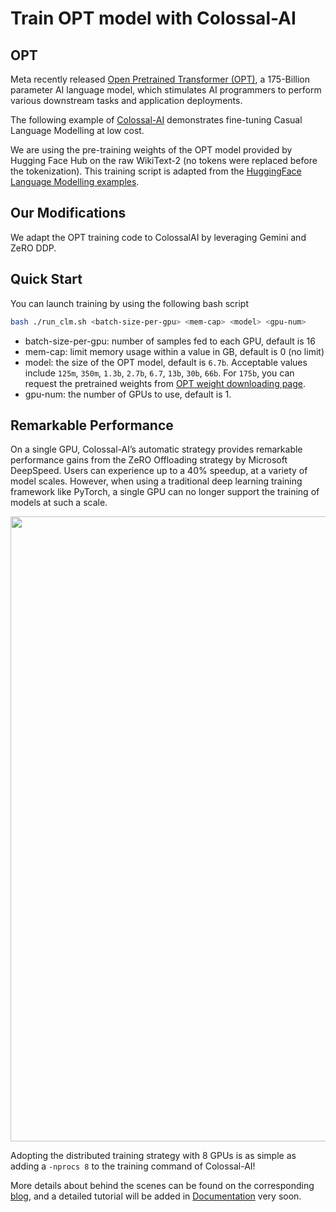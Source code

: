 <!---
Copyright 2020 The HuggingFace Team. All rights reserved.

Licensed under the Apache License, Version 2.0 (the "License");
you may not use this file except in compliance with the License.
You may obtain a copy of the License at

    http://www.apache.org/licenses/LICENSE-2.0

Unless required by applicable law or agreed to in writing, software
distributed under the License is distributed on an "AS IS" BASIS,
WITHOUT WARRANTIES OR CONDITIONS OF ANY KIND, either express or implied.
See the License for the specific language governing permissions and
limitations under the License.
-->
# Train OPT model with Colossal-AI

## OPT
Meta recently released [Open Pretrained Transformer (OPT)](https://github.com/facebookresearch/metaseq), a 175-Billion parameter AI language model, which stimulates AI programmers to perform various downstream tasks and application deployments.

The following example of [Colossal-AI](https://github.com/hpcaitech/ColossalAI) demonstrates fine-tuning Casual Language Modelling at low cost.

We are using the pre-training weights of the OPT model provided by Hugging Face Hub on the raw WikiText-2 (no tokens were replaced before
the tokenization). This training script is adapted from the [HuggingFace Language Modelling examples](https://github.com/huggingface/transformers/tree/main/examples/pytorch/language-modeling).

## Our Modifications
We adapt the OPT training code to ColossalAI by leveraging Gemini and ZeRO DDP.

## Quick Start
You can launch training by using the following bash script

```bash
bash ./run_clm.sh <batch-size-per-gpu> <mem-cap> <model> <gpu-num>
```

- batch-size-per-gpu: number of samples fed to each GPU, default is 16
- mem-cap: limit memory usage within a value in GB, default is 0 (no limit)
- model: the size of the OPT model, default is `6.7b`. Acceptable values include `125m`, `350m`, `1.3b`, `2.7b`, `6.7`, `13b`, `30b`, `66b`. For `175b`, you can request
the pretrained weights from [OPT weight downloading page](https://github.com/facebookresearch/metaseq/tree/main/projects/OPT).
- gpu-num: the number of GPUs to use, default is 1.

## Remarkable Performance
On a single GPU, Colossal-AI’s automatic strategy provides remarkable performance gains from the ZeRO Offloading strategy by Microsoft DeepSpeed.
Users can experience up to a 40% speedup, at a variety of model scales. However, when using a traditional deep learning training framework like PyTorch, a single GPU can no longer support the training of models at such a scale.

<p align="center">
<img src="https://raw.githubusercontent.com/hpcaitech/public_assets/main/colossalai/img/OPT.png" width=1000/>
</p>

Adopting the distributed training strategy with 8 GPUs is as simple as adding a `-nprocs 8` to the training command of Colossal-AI!

More details about behind the scenes can be found on the corresponding [blog](https://medium.com/@yangyou_berkeley/colossal-ai-seamlessly-accelerates-large-models-at-low-costs-with-hugging-face-4d1a887e500d),
and a detailed tutorial will be added in [Documentation](https://www.colossalai.org/docs/get_started/installation) very soon.
